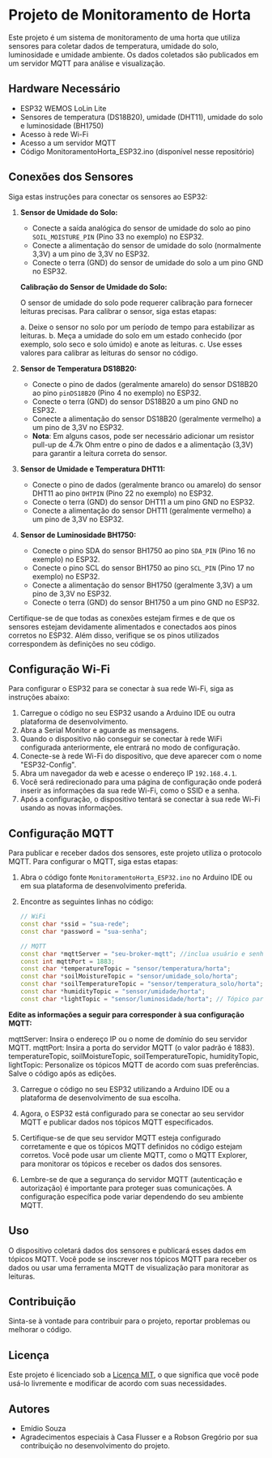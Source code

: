 # Projeto de Monitoramento de Horta

Este projeto é um sistema de monitoramento de uma horta que utiliza sensores para coletar dados de temperatura, umidade do solo, luminosidade e umidade ambiente. Os dados coletados são publicados em um servidor MQTT para análise e visualização.

## Hardware Necessário

- ESP32 WEMOS LoLin Lite
- Sensores de temperatura (DS18B20), umidade (DHT11), umidade do solo  e luminosidade (BH1750)
- Acesso à rede Wi-Fi
- Acesso a um servidor MQTT
- Código MonitoramentoHorta_ESP32.ino (disponível nesse repositório)

## Conexões dos Sensores

Siga estas instruções para conectar os sensores ao ESP32:

1. **Sensor de Umidade do Solo:**

   - Conecte a saída analógica do sensor de umidade do solo ao pino `SOIL_MOISTURE_PIN` (Pino 33 no exemplo) no ESP32.
   - Conecte a alimentação do sensor de umidade do solo (normalmente 3,3V) a um pino de 3,3V no ESP32.
   - Conecte o terra (GND) do sensor de umidade do solo a um pino GND no ESP32.

   **Calibração do Sensor de Umidade do Solo:**

   O sensor de umidade do solo pode requerer calibração para fornecer leituras precisas. Para calibrar o sensor, siga estas etapas:

   a. Deixe o sensor no solo por um período de tempo para estabilizar as leituras.
   b. Meça a umidade do solo em um estado conhecido (por exemplo, solo seco e solo úmido) e anote as leituras.
   c. Use esses valores para calibrar as leituras do sensor no código.

2. **Sensor de Temperatura DS18B20:**

   - Conecte o pino de dados (geralmente amarelo) do sensor DS18B20 ao pino `pinDS18B20` (Pino 4 no exemplo) no ESP32.
   - Conecte o terra (GND) do sensor DS18B20 a um pino GND no ESP32.
   - Conecte a alimentação do sensor DS18B20 (geralmente vermelho) a um pino de 3,3V no ESP32.
   - **Nota**: Em alguns casos, pode ser necessário adicionar um resistor pull-up de 4.7k Ohm entre o pino de dados e a alimentação (3,3V) para garantir a leitura correta do sensor.

3. **Sensor de Umidade e Temperatura DHT11:**

   - Conecte o pino de dados (geralmente branco ou amarelo) do sensor DHT11 ao pino `DHTPIN` (Pino 22 no exemplo) no ESP32.
   - Conecte o terra (GND) do sensor DHT11 a um pino GND no ESP32.
   - Conecte a alimentação do sensor DHT11 (geralmente vermelho) a um pino de 3,3V no ESP32.

4. **Sensor de Luminosidade BH1750:**

   - Conecte o pino SDA do sensor BH1750 ao pino `SDA_PIN` (Pino 16 no exemplo) no ESP32.
   - Conecte o pino SCL do sensor BH1750 ao pino `SCL_PIN` (Pino 17 no exemplo) no ESP32.
   - Conecte a alimentação do sensor BH1750 (geralmente 3,3V) a um pino de 3,3V no ESP32.
   - Conecte o terra (GND) do sensor BH1750 a um pino GND no ESP32.

Certifique-se de que todas as conexões estejam firmes e de que os sensores estejam devidamente alimentados e conectados aos pinos corretos no ESP32. Além disso, verifique se os pinos utilizados correspondem às definições no seu código.

## Configuração Wi-Fi

Para configurar o ESP32 para se conectar à sua rede Wi-Fi, siga as instruções abaixo:

1. Carregue o código no seu ESP32 usando a Arduino IDE ou outra plataforma de desenvolvimento.
2. Abra a Serial Monitor e aguarde as mensagens.
3. Quando o dispositivo não conseguir se conectar à rede WiFi configurada anteriormente, ele entrará no modo de configuração.
4. Conecte-se à rede Wi-Fi do dispositivo, que deve aparecer com o nome "ESP32-Config".
5. Abra um navegador da web e acesse o endereço IP `192.168.4.1`.
6. Você será redirecionado para uma página de configuração onde poderá inserir as informações da sua rede Wi-Fi, como o SSID e a senha.
7. Após a configuração, o dispositivo tentará se conectar à sua rede Wi-Fi usando as novas informações.

## Configuração MQTT

Para publicar e receber dados dos sensores, este projeto utiliza o protocolo MQTT. Para configurar o MQTT, siga estas etapas:

1. Abra o código fonte `MonitoramentoHorta_ESP32.ino` no Arduino IDE ou em sua plataforma de desenvolvimento preferida.

2. Encontre as seguintes linhas no código:

   ```cpp
   // WiFi
   const char *ssid = "sua-rede";
   const char *password = "sua-senha";

   // MQTT
   const char *mqttServer = "seu-broker-mqtt"; //inclua usuário e senha se necessário, conforma a biblioteca PubSubClient.h
   const int mqttPort = 1883;
   const char *temperatureTopic = "sensor/temperatura/horta";
   const char *soilMoistureTopic = "sensor/umidade_solo/horta";
   const char *soilTemperatureTopic = "sensor/temperatura_solo/horta";
   const char *humidityTopic = "sensor/umidade/horta";
   const char *lightTopic = "sensor/luminosidade/horta"; // Tópico para luminosidade

**Edite as informações a seguir para corresponder à sua configuração MQTT:**

mqttServer: Insira o endereço IP ou o nome de domínio do seu servidor MQTT.
mqttPort: Insira a porta do servidor MQTT (o valor padrão é 1883).
temperatureTopic, soilMoistureTopic, soilTemperatureTopic, humidityTopic, lightTopic: Personalize os tópicos MQTT de acordo com suas preferências.
Salve o código após as edições.

3. Carregue o código no seu ESP32 utilizando a Arduino IDE ou a plataforma de desenvolvimento de sua escolha.

4. Agora, o ESP32 está configurado para se conectar ao seu servidor MQTT e publicar dados nos tópicos MQTT especificados.

5. Certifique-se de que seu servidor MQTT esteja configurado corretamente e que os tópicos MQTT definidos no código estejam corretos. Você pode usar um cliente MQTT, como o MQTT Explorer, para monitorar os tópicos e receber os dados dos sensores.

6. Lembre-se de que a segurança do servidor MQTT (autenticação e autorização) é importante para proteger suas comunicações. A configuração específica pode variar dependendo do seu ambiente MQTT.


## Uso

O dispositivo coletará dados dos sensores e publicará esses dados em tópicos MQTT. Você pode se inscrever nos tópicos MQTT para receber os dados ou usar uma ferramenta MQTT de visualização para monitorar as leituras.

## Contribuição

Sinta-se à vontade para contribuir para o projeto, reportar problemas ou melhorar o código.

## Licença

Este projeto é licenciado sob a [Licença MIT](LICENSE), o que significa que você pode usá-lo livremente e modificar de acordo com suas necessidades.

## Autores

- Emídio Souza
- Agradecimentos especiais à Casa Flusser e a Robson Gregório por sua contribuição no desenvolvimento do projeto.
